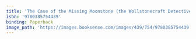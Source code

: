 ```yaml
---
title: 'The Case of the Missing Moonstone (the Wollstonecraft Detective Agency, Book 1)'
isbn: '9780385754439'
binding: Paperback
image_path: 'https://images.booksense.com/images/439/754/9780385754439.jpg'
---
```



